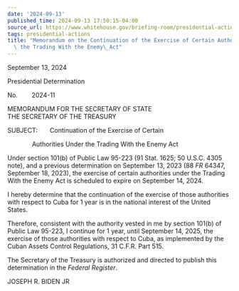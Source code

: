 ```yaml
---
date: '2024-09-13'
published_time: 2024-09-13 17:50:15-04:00
source_url: https://www.whitehouse.gov/briefing-room/presidential-actions/2024/09/13/memorandum-on-the-continuation-of-the-exercise-of-certain-authorities-under-the-trading-with-the-enemy-act-4/
tags: presidential-actions
title: "Memorandum on the Continuation of the Exercise of Certain Authorities Under\
  \ the Trading With the Enemy\_Act"
---
```

 
September 13, 2024

Presidential Determination

No.        2024-11        

MEMORANDUM FOR THE SECRETARY OF STATE  
THE SECRETARY OF THE TREASURY

SUBJECT:       Continuation of the Exercise of Certain

              Authorities Under the Trading With the Enemy Act

Under section 101(b) of Public Law 95-223 (91 Stat. 1625; 50 U.S.C. 4305
note), and a previous determination on September 13, 2023 (88 *FR*
64347, September 18, 2023), the exercise of certain authorities under
the Trading With the Enemy Act is scheduled to expire on September 14,
2024.

I hereby determine that the continuation of the exercise of those
authorities with respect to Cuba for 1 year is in the national interest
of the United States.

Therefore, consistent with the authority vested in me by section 101(b)
of Public Law 95-223, I continue for 1 year, until September 14, 2025,
the exercise of those authorities with respect to Cuba, as implemented
by the Cuban Assets Control Regulations, 31 C.F.R. Part 515.

The Secretary of the Treasury is authorized and directed to publish this
determination in the *Federal Register*.                             

JOSEPH R. BIDEN JR
